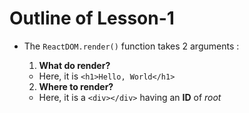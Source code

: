 # **Outline of Lesson-1**

- The `ReactDOM.render()` function takes 2 arguments :

  1.  **What do render?**

  - Here, it is `<h1>Hello, World</h1>`

  2.  **Where to render?**

  - Here, it is a `<div></div>` having an **ID** of _root_
